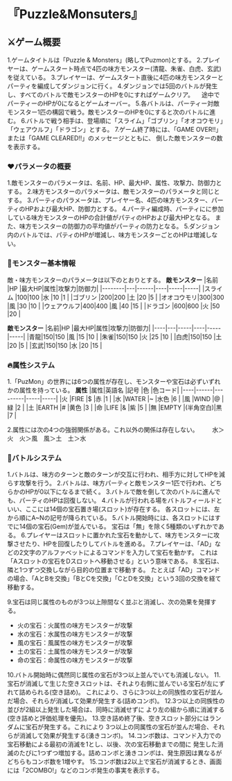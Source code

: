 # 『Puzzle&Monsuters』

## ⚔️ゲーム概要
1.ゲームタイトルは「Puzzle & Monsters」(略してPuzmon)とする。
2.プレイヤーは、ゲームスタート時点で4匹の味方モンスター(清龍、朱雀、白虎、玄武)を従えている。
3.プレイヤーは、ゲームスタート直後に4匹の味方モンスターとパーティを編成してダンジョンに行く。
4.ダンジョンでは5回のバトルが発生し、すべてのバトルで敵モンスターのHPを0にすればゲームクリア。
 　途中でパーティーのHPが0になるとゲームオーバー。
5.各バトルは、パーティー対敵モンスター1匹の構図で戦う。敵モンスターのHPを0にすると次のバトルに進む。
6.バトルで戦う相手は、登場順に「スライム」「ゴブリン」「オオコウモリ」「ウェアウルフ」「ドラゴン」とする。
7.ゲーム終了時には、「GAME OVER!!」または「GAME CLEARED!!」のメッセージとともに、
  倒した敵モンスターの数を表示する。

### ❤️パラメータの概要
1.敵モンスターのパラメータは、名前、HP、最大HP、属性、攻撃力、防御力とする。
2.味方モンスターのパラメータは、敵モンスターのパラメータと同じとする。
3.パーティのパラメータは、プレイヤー名、4匹の味方モンスター、パーティのHPおよび最大HP、防御力とする。
4.パーティ編成時、パーティにに参加している味方モンスターのHPの合計値がパティのHPおよび最大HPとなる。
  また、味方モンスターの防御力の平均値がパーティの防力となる。
5.ダンジョン内のバトルでは、パティのHPが増減し、味方モンスターごとのHPは増減しない。

### 👾モンスター基本情報
敵・味方モンスターのパラメータは以下のとおりとする。
**敵モンスター**
|名前    |HP |最大HP|属性|攻撃力|防御力|
|--------|---|------|----|-----|-----|
|スライム  |100|100   |水  |10   |1     |
|ゴブリン   |200|200  |土  |20   |5     |
|オオコウモリ|300|300   |風  |30   |10    |
|ウェアウルフ|400|400   |風  |40   |15    |
|ドラゴン   |600|600   |火  |50   |20   |

**敵モンスター**
|名前|HP |最大HP|属性|攻撃力|防御力|
|----|---|-----|----|-----|-----|
|青龍|150|150   |風  |15   |10   |
|朱雀|150|150   |火  |25   |10   |
|白虎|150|150   |土  |20   |5    |
|玄武|150|150   |水  |20   |15   |

### 🔥属性システム
1.「PuzMon」の世界には6つの属性が存在し、モンスターや宝石は必ずいずれかの属性を持っている。
**属性**
|属性|英語名 |記号     |色   |色コード|
|----|------|---------|-----|-----|
|火  |FIRE  |$        |赤   |1     |
|水  |WATER |~        |水色 |6     |
|風  |WIND  |@        |緑   |2     |
|土  |EARTH |#        |黄色 |3     |
|命  |LIFE  |&        |紫   |5     |
|無  |EMPTY |(半角空白)|黒   |7     |

2.属性には次の4つの強弱関係がある。これ以外の関係は存在しない。
　　水＞火　火＞風　風＞土　土＞水

### 🤜バトルシステム
1.バトルは、味方のターンと敵のターンが交互に行われ、相手方に対してHPを減らす攻撃を行う。
2.バトルは、味方パーティと敵モンスター1匹で行われ、どちらかのHPが0以下になるまで続く。
3.バトルで敵を倒して次のバトルに進んでも、パーティのHPは回復しない。
4.バトルが行われる場をバトルフィールドといい、ここには14個の宝石置き場(スロット)が存在する。
  各スロットには、左から順にA~Nの記号が降られている。
5.バトル開始時には、各スロットにはすでに14個の宝石(Gem)が並んでいる。
  宝石は「無」を除く5種類のいずれかである。
6.プレイヤーはスロットに置かれた宝石を動かして、味方モンスターに攻撃させたり、HPを回復したりしてバトルを進める。
7.プレイヤーは、「AD」などの2文字のアルファベットによるコマンドを入力して宝石を動かす。
  これは「Aスロットの宝石をDスロットへ移動させる」という意味である。
8.宝石は、隣と1つずつ交換しながら目的の位置まで移動する。
たとえば「AD」コマンドの場合、「AとBを交換」「BとCを交換」「CとDを交換」という3回の交換を経て移動する。

9.宝石は同じ属性のものが3つ以上隙間なく並ぶと消滅し、次の効果を発揮する。
* 火の宝石：火属性の味方モンスターが攻撃
* 水の宝石：水属性の味方モンスターが攻撃
* 風の宝石：風属性の味方モンスターが攻撃
* 土の宝石：土属性の味方モンスターが攻撃
* 命の宝石：命属性の味方モンスターが攻撃

10.バトル開始時に偶然同じ属性の宝石が3つ以上並んでいても消滅しない。
11.宝石が消滅して生じた空きスロットは、それより右側に並んでいる宝石が左にずれて詰められる(空き詰め)。
   これにより、さらに3つ以上の同族性の宝石が並んだ場合、それらが消滅して効果が発生する(詰めコンボ)。
12.3つ以上の同族性の並びが2組以上発生した場合は、同時に消滅せずに
   より左の組から順に消滅する(空き詰めと評価処理を優先)。
13.空き詰め終了後、空きスロット部分にはランダムに宝石が発生する。これにより
   3つ以上の同属性の宝石が並んだ場合、それらが消滅して効果が発生する(湧きコンボ)。
14.コンボ数は、コマンド入力での宝石移動による最初の消滅を1とし、以後、次の宝石移動までの間に
   発生した消滅のたびに1つずつ増加する。詰めコンボと湧きコンボは、発生原因は異なるがどちらもコンボ数を1増やす。
15.コンボ数は2以上で宝石が消滅するとき、画面には「2COMBO!」などのコンボ発生の事実を表示する。
